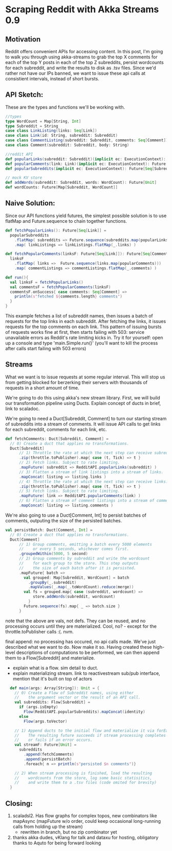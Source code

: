 Scraping Reddit with Akka Streams 0.9
=====================================

Motivation
----------
Reddit offers convenient APIs for accessing content. In this post, I'm going to walk you through using akka-streams to grab the top X comments for each of the top Y posts in each of the top Z subreddits, persist wordcounts for each subreddit, and write the results to disk as .tsv files. Since we'd rather not have our IPs banned, we want to issue these api calls at consistient intervals, instead of short bursts. 

API Sketch:
-----------

These are the types and functions we'll be working with.

```scala
//types
type WordCount = Map[String, Int] 
type Subreddit = String  
case class LinkListing(links: Seq[Link])
case class Link(id: String, subreddit: Subreddit)
case class CommentListing(subreddit: Subreddit, comments: Seq[Comment])
case class Comment(subreddit: Subreddit, body: String)

//reddit API
def popularLinks(subreddit: Subreddit)(implicit ec: ExecutionContext): Future[LinkListing]
def popularComments(link: Link)(implicit ec: ExecutionContext): Future[CommentListing]
def popularSubreddits(implicit ec: ExecutionContext): Future[Seq[Subreddit]]

// mock KV store
def addWords(subreddit: Subreddit, words: WordCount): Future[Unit]
def wordCounts: Future[Map[Subreddit, WordCount]]
```

Naive Solution:
--------------

Since our API functions yield futures, the simplest possible solution is to use flatMap and Future.sequence to chain together functions.

```scala
def fetchPopularLinks(): Future[Seq[Link]] = 
  popularSubreddits
    .flatMap( subreddits => Future.sequence(subreddits.map(popularLinks)) )
    .map( linkListings => linkListings.flatMap(_.links) )

def fetchPopularComments(linksF: Future[Seq[Link]]): Future[Seq[Comment]] = 
  linksF
    .flatMap( links =>  Future.sequence(links.map(popularComments)))
    .map( commentListings => commentListings.flatMap(_.comments) )

def run(){
  val linksF = fetchPopularLinks()
  val commentsF = fetchPopularComments(linksF)
  commentsF.onSuccess{ case comments: Seq[Comment] => 
    println(s"fetched ${comments.length} comments")
  }
}
```

This example fetches a list of subreddit names, then issues a batch of requests for the top links in each subreddit. After fetching the links, it issues requests for the top comments on each link. This pattern of issuing bursts of requests works fine at first, then starts failing with 503: service unavailable errors as Reddit's rate limiting kicks in. Try it for yourself: open up a console and type 'main.Simple.run()' (you'll want to kill the process after calls start failing with 503 errors)


Streams
-------

What we want is to issue requests at some regular interval. This will stop us from getting blocked for berzerking their servers with thousands of requests in a short amount of time.

We're going to do this using akka's new stream library. First, we will build our transformation pipeline using Ducts.
Explain concept of ducts in brief, link to scaladoc.

We're going to need a Duct[Subreddit, Comment] to turn our starting stream of subreddits into a stream of comments. It will issue API calls to get links for each subreddit, comments for each link, etc.

```scala
def fetchComments: Duct[Subreddit, Comment] = 
  // 0) Create a duct that applies no transformations.
  Duct[Subreddit] 
      // 1) Throttle the rate at which the next step can receive subreddit names.
      .zip(throttle.toPublisher).map{ case (t, Tick) => t } 
      // 2) Fetch links. Subject to rate limiting.
      .mapFuture( subreddit => RedditAPI.popularLinks(subreddit) ) 
      // 3) Flatten a stream of link listings into a stream of links.
      .mapConcat( listing => listing.links ) 
      // 4) Throttle the rate at which the next step can receive links.
      .zip(throttle.toPublisher).map{ case (t, Tick) => t } 
      // 5) Fetch links. Subject to rate limiting.
      .mapFuture( link => RedditAPI.popularComments(link) ) 
      // 6) Flatten a stream of comment listings into a stream of comments.
      .mapConcat( listing => listing.comments )
```


We're also going to use a Duct[Comment, Int] to persist batches of comments, outputing the size of the persisted batches. 

```scala
val persistBatch: Duct[Comment, Int] = 
  // 0) Create a duct that applies no transformations.
  Duct[Comment]
      // 1) Group comments, emitting a batch every 5000 elements
      //    or every 5 seconds, whichever comes first.
      .groupedWithin(5000, 5 second) 
      // 2) Group comments by subreddit and write the wordcount 
      //    for each group to the store. This step outputs 
      //    the size of each batch after it is persisted.
      .mapFuture{ batch => 
        val grouped: Map[Subreddit, WordCount] = batch
          .groupBy(_.subreddit)
          .mapValues(_.map(_.toWordCount).reduce(merge))
        val fs = grouped.map{ case (subreddit, wordcount) => 
            store.addWords(subreddit, wordcount)
          }
        Future.sequence(fs).map{ _ => batch.size }
      }
```

note that the above are vals, not defs. They can be reused, and no processing occurs until they are materialized. Cool, no? 
    - except for the throttle.toPublisher calls :(. nvm.

final append: no processing has occured, no api calls made. We've just described what we want to do. Now make it so.
Having created these high-level descriptions of computations to be performed, we can then append them to a Flow\[Subreddit\] and materialize.
- explain what is a flow. sim detail to duct.
- explain materializing stream. link to reactivestream sub/pub interface, mention that it's built on top of actors


```scala
  def main(args: Array[String]): Unit = {
    // 0) Create a Flow of Subreddit names, using either
    //    the argument vector or the result of an API call.
    val subreddits: Flow[Subreddit] =
      if (args.isEmpty) 
        Flow(RedditAPI.popularSubreddits).mapConcat(identity)
      else
        Flow(args.toVector)

    // 1) Append ducts to the initial flow and materialize it via forEach. 
    //    The resulting future succeeds if stream processing completes 
    //    or fails if an error occurs.
    val streamF: Future[Unit] = 
      subreddits
        .append(fetchComments)
        .append(persistBatch)
        .foreach{ n => println(s"persisted $n comments")}

    // 2) When stream processing is finished, load the resulting 
    //    wordcounts from the store, log some basic statisitics, 
    //    and write them to a .tsv files (code omited for brevity)
  }
```

Closing: 
--------

1. scaladsl2. Has flow graphs for complex topos, new combinators like mapAsync (mapFuture w/o order, could keep occasional long-running calls from holding up the stream)
    - rewritten in branch, but no zip combinator yet
2. thanks akka dudes, vKlang for talk and dataxu for hosting, obligatory thanks to Aquto for being forward looking
